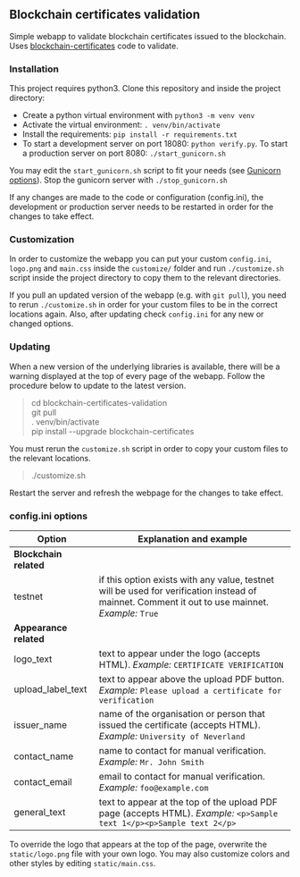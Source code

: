 ## Blockchain certificates validation
Simple webapp to validate blockchain certificates issued to the blockchain. Uses [blockchain-certificates](https://github.com/UniversityOfNicosia/blockchain-certificates) code to validate.


### Installation
This project requires python3. Clone this repository and inside the project directory:
* Create a python virtual environment with `python3 -m venv venv`
* Activate the virtual environment: `. venv/bin/activate`
* Install the requirements: `pip install -r requirements.txt`
* To start a development server on port 18080: `python verify.py`. To start a production server on port 8080: `./start_gunicorn.sh`

You may edit the `start_gunicorn.sh` script to fit your needs (see [Gunicorn options](http://docs.gunicorn.org/en/stable/settings.html)). Stop the gunicorn server with `./stop_gunicorn.sh`

If any changes are made to the code or configuration (config.ini), the development or production server needs to be restarted in order for the changes to take effect.


### Customization
In order to customize the webapp you can put your custom `config.ini`, `logo.png` and `main.css` inside the `customize/` folder and run `./customize.sh` script inside the project directory to copy them to the relevant directories.

If you pull an updated version of the webapp (e.g. with `git pull`), you need to rerun `./customize.sh` in order for your custom files to be in the correct locations again. Also, after updating check `config.ini` for any new or changed options.


### Updating
When a new version of the underlying libraries is available, there will be a warning displayed at the top of every page of the webapp. Follow the procedure below to update to the latest version.
> cd blockchain-certificates-validation  
> git pull  
> . venv/bin/activate  
> pip install --upgrade blockchain-certificates

You must rerun the `customize.sh` script in order to copy your custom files to the relevant locations.
> ./customize.sh

Restart the server and refresh the webpage for the changes to take effect.


### config.ini options
Option | Explanation and example
-------|------------------------
**Blockchain related** |
testnet | if this option exists with any value, testnet will be used for verification instead of mainnet. Comment it out to use mainnet. *Example:* `True`
**Appearance related** |
logo_text | text to appear under the logo (accepts HTML). *Example:* `CERTIFICATE VERIFICATION`
upload_label_text | text to appear above the upload PDF button. *Example:* `Please upload a certificate for verification`
issuer_name | name of the organisation or person that issued the certificate (accepts HTML). *Example:* `University of Neverland`
contact_name | name to contact for manual verification. *Example:* `Mr. John Smith`
contact_email | email to contact for manual verification. *Example:* `foo@example.com`
general_text | text to appear at the top of the upload PDF page (accepts HTML). *Example:* `<p>Sample text 1</p><p>Sample text 2</p>`

To override the logo that appears at the top of the page, overwrite the `static/logo.png` file with your own logo. You may also customize colors and other styles by editing `static/main.css`.
